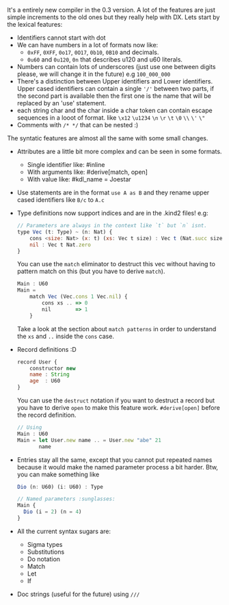 It's a entirely new compiler in the 0.3 version. A lot of the features are just simple increments to the old ones but they really help with DX. Lets start by the lexical features:

- Identifiers cannot start with dot
- We can have numbers in a lot of formats now like:
    - `0xFF`, `0XFF`, `0o17`, `0O17`, `0b10`, `0B10` and decimals.
    - `0u60` and `0u120`, `0n` that describes u120 and u60 literals.
- Numbers can contain lots of underscores (just use one between digits please, 
  we will change it in the future) e.g `100_000_000`
- There's a distinction between Upper identifiers and Lower identifiers. Upper cased identifiers
  can contain a single `'/'` between two parts, if the second part is available then the first one is the name that will be replaced by an 'use' statement.
- each string char and the char inside a char token can contain escape sequences in a looot of format. like `\x12` `\u1234` `\n` `\r` `\t` `\0` `\\` `\'` `\"`
- Comments with `/* */` that can be nested :)

The syntatic features are almost all the same with some small changes.

- Attributes are a little bit more complex and can be seen in some formats.
    - Single identifier like: #inline
    - With arguments like: #derive[match, open]
    - With value like: #kdl_name = Joestar

- Use statements are in the format `use A as B` and they rename upper cased identifiers like `B/c` to `A.c`

- Type definitions now support indices and are in the .kind2 files! e.g:
    ```js
    // Parameters are always in the context like `t` but `n` isnt.
    type Vec (t: Type) ~ (n: Nat) {
        cons <size: Nat> (x: t) (xs: Vec t size) : Vec t (Nat.succ size)
        nil : Vec t Nat.zero
    }
    ```
    You can use the `match` eliminator to destruct this vec without having to pattern match on this (but you have to derive `match`).
    ```js
    Main : U60
    Main = 
        match Vec (Vec.cons 1 Vec.nil) {
            cons xs .. => 0
            nil        => 1
        }
    ```
    Take a look at the section about `match patterns` in order to understand the `xs` and `..` inside the `cons` case.

- Record definitions :D
    ```js
    record User {
        constructor new
        name : String
        age  : U60
    }
    ```
    You can use the `destruct` notation if you want to destruct a record but you have to derive `open` to make this feature work. `#derive[open]` before the record definition.
    ```js
    // Using
    Main : U60
    Main = let User.new name .. = User.new "abe" 21
           name
    ```

- Entries stay all the same, except that you cannot put repeated names because it would make the named parameter process a bit harder.
  Btw, you can make something like
  ```js
  Dio (n: U60) (i: U60) : Type

  // Named parameters :sunglasses:
  Main {
    Dio (i = 2) (n = 4)
  }
  ```

- All the current syntax sugars are:
    - Sigma types
    - Substitutions
    - Do notation
    - Match
    - Let
    - If

- Doc strings (useful for the future) using `///`
